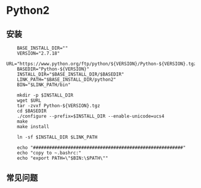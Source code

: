 # Python2

## 安装

        BASE_INSTALL_DIR=""
        VERSION="2.7.18"
        URL="https://www.python.org/ftp/python/${VERSION}/Python-${VERSION}.tgz"
        BASEDIR="Python-${VERSION}"
        INSTALL_DIR="$BASE_INSTALL_DIR/$BASEDIR"
        LINK_PATH="$BASE_INSTALL_DIR/python2"
        BIN="$LINK_PATH/bin"

        mkdir -p $INSTALL_DIR
        wget $URL
        tar -zvxf Python-${VERSION}.tgz
        cd $BASEDIR
        ./configure --prefix=$INSTALL_DIR --enable-unicode=ucs4
        make
        make install

        ln -sf $INSTALL_DIR $LINK_PATH

        echo "########################################################"
        echo "copy to ~.bashrc:"
        echo "export PATH=\"$BIN:\$PATH\""

## 常见问题
